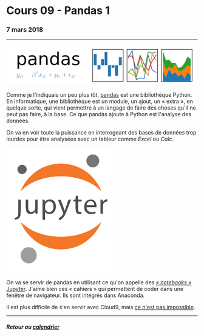 # Cours 09 - Pandas 1

### 7 mars 2018

-----

![Logo de Pandas](assets/pandas_logo.png)

Comme je l'indiquais un peu plus tôt, [pandas](http://pandas.pydata.org/) est une bibliothèque Python. En informatique, une bibliothèque est un module, un ajout, un «&nbsp;extra&nbsp;», en quelque sorte, qui vient permettre à un langage de faire des choses qu'il ne peut pas faire, à la base. Ce que pandas ajoute à Python est l'analyse des données.

On va en voir toute la puissance en interrogeant des bases de données trop lourdes pour être analysées avec un tableur comme *Excel* ou *Calc*.

![Logo de Jupyter](assets/logo-jupyter.png)

On va se servir de pandas en utilisant ce qu'on appelle des [*«&nbsp;notebooks&nbsp;»* Jupyter](https://jupyter.org/). J'aime bien ces «&nbsp;cahiers&nbsp;» qui permettent de coder dans une fenêtre de navigateur. Ils sont intégrés dans Anaconda.

Il est plus difficile de s'en servir avec Cloud9, mais [ce n'est pas impossible](https://gist.github.com/jhroy/628b9dfca4896571352e4f735c024583).

-----

##### Retour au [calendrier](/calendrier.md)
